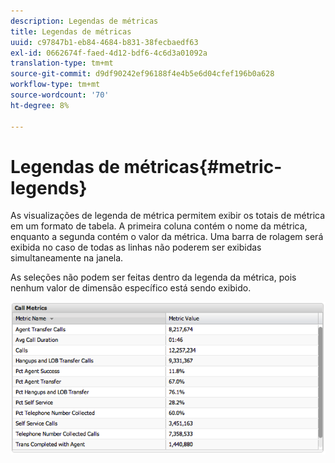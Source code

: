 ```yaml
---
description: Legendas de métricas
title: Legendas de métricas
uuid: c97847b1-eb84-4684-b831-38fecbaedf63
exl-id: 0662674f-faed-4d12-bdf6-4c6d3a01092a
translation-type: tm+mt
source-git-commit: d9df90242ef96188f4e4b5e6d04cfef196b0a628
workflow-type: tm+mt
source-wordcount: '70'
ht-degree: 8%

---
```


# Legendas de métricas{#metric-legends}

As visualizações de legenda de métrica permitem exibir os totais de métrica em um formato de tabela. A primeira coluna contém o nome da métrica, enquanto a segunda contém o valor da métrica. Uma barra de rolagem será exibida no caso de todas as linhas não poderem ser exibidas simultaneamente na janela.

As seleções não podem ser feitas dentro da legenda da métrica, pois nenhum valor de dimensão específico está sendo exibido.

![](assets/metric_legend.png)

